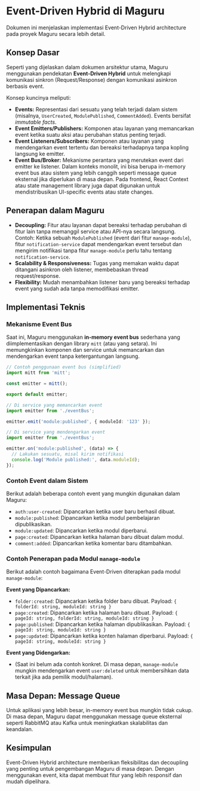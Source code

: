 # Event-Driven Hybrid di Maguru

Dokumen ini menjelaskan implementasi Event-Driven Hybrid architecture pada proyek Maguru secara lebih detail.

## Konsep Dasar

Seperti yang dijelaskan dalam dokumen arsitektur utama, Maguru menggunakan pendekatan **Event-Driven Hybrid** untuk melengkapi komunikasi sinkron (Request/Response) dengan komunikasi asinkron berbasis event.

Konsep kuncinya meliputi:

- **Events:** Representasi dari sesuatu yang telah terjadi dalam sistem (misalnya, `UserCreated`, `ModulePublished`, `CommentAdded`). Events bersifat _immutable facts_.
- **Event Emitters/Publishers:** Komponen atau layanan yang memancarkan event ketika suatu aksi atau perubahan status penting terjadi.
- **Event Listeners/Subscribers:** Komponen atau layanan yang mendengarkan event tertentu dan bereaksi terhadapnya tanpa kopling langsung ke emitter.
- **Event Bus/Broker:** Mekanisme perantara yang merutekan event dari emitter ke listener. Dalam konteks monolit, ini bisa berupa in-memory event bus atau sistem yang lebih canggih seperti message queue eksternal jika diperlukan di masa depan. Pada frontend, React Context atau state management library juga dapat digunakan untuk mendistribusikan UI-specific events atau state changes.

## Penerapan dalam Maguru

- **Decoupling:** Fitur atau layanan dapat bereaksi terhadap perubahan di fitur lain tanpa memanggil service atau API-nya secara langsung. Contoh: Ketika sebuah `ModulePublished` (event dari fitur `manage-module`), fitur `notification-service` dapat mendengarkan event tersebut dan mengirim notifikasi tanpa fitur `manage-module` perlu tahu tentang `notification-service`.
- **Scalability & Responsiveness:** Tugas yang memakan waktu dapat ditangani asinkron oleh listener, membebaskan thread request/response.
- **Flexibility:** Mudah menambahkan listener baru yang bereaksi terhadap event yang sudah ada tanpa memodifikasi emitter.

## Implementasi Teknis

### Mekanisme Event Bus

Saat ini, Maguru menggunakan **in-memory event bus** sederhana yang diimplementasikan dengan library `mitt` (atau yang setara). Ini memungkinkan komponen dan service untuk memancarkan dan mendengarkan event tanpa ketergantungan langsung.

```typescript
// Contoh penggunaan event bus (simplified)
import mitt from 'mitt';

const emitter = mitt();

export default emitter;

// Di service yang memancarkan event
import emitter from './eventBus';

emitter.emit('module:published', { moduleId: '123' });

// Di service yang mendengarkan event
import emitter from './eventBus';

emitter.on('module:published', (data) => {
  // Lakukan sesuatu, misal kirim notifikasi
  console.log('Module published:', data.moduleId);
});
```

### Contoh Event dalam Sistem

Berikut adalah beberapa contoh event yang mungkin digunakan dalam Maguru:

- `auth:user-created`: Dipancarkan ketika user baru berhasil dibuat.
- `module:published`: Dipancarkan ketika modul pembelajaran dipublikasikan.
- `module:updated`: Dipancarkan ketika modul diperbarui.
- `page:created`: Dipancarkan ketika halaman baru dibuat dalam modul.
- `comment:added`: Dipancarkan ketika komentar baru ditambahkan.

### Contoh Penerapan pada Modul `manage-module`

Berikut adalah contoh bagaimana Event-Driven diterapkan pada modul `manage-module`:

**Event yang Dipancarkan:**

- `folder:created`: Dipancarkan ketika folder baru dibuat. Payload: `{ folderId: string, moduleId: string }`
- `page:created`: Dipancarkan ketika halaman baru dibuat. Payload: `{ pageId: string, folderId: string, moduleId: string }`
- `page:published`: Dipancarkan ketika halaman dipublikasikan. Payload: `{ pageId: string, moduleId: string }`
- `page:updated`: Dipancarkan ketika konten halaman diperbarui. Payload: `{ pageId: string, moduleId: string }`

**Event yang Didengarkan:**

- (Saat ini belum ada contoh konkret. Di masa depan, `manage-module` mungkin mendengarkan event `user:deleted` untuk membersihkan data terkait jika ada pemilik modul/halaman).

## Masa Depan: Message Queue

Untuk aplikasi yang lebih besar, in-memory event bus mungkin tidak cukup. Di masa depan, Maguru dapat menggunakan message queue eksternal seperti RabbitMQ atau Kafka untuk meningkatkan skalabilitas dan keandalan.

## Kesimpulan

Event-Driven Hybrid architecture memberikan fleksibilitas dan decoupling yang penting untuk pengembangan Maguru di masa depan. Dengan menggunakan event, kita dapat membuat fitur yang lebih responsif dan mudah dipelihara.

